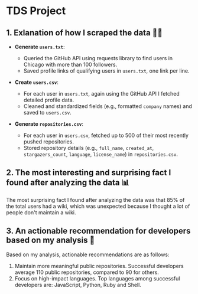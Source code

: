 # TDS Project



## 1. Exlanation of how I scraped the data 🧑‍🏫

- **Generate `users.txt`**:
   - Queried the GitHub API using requests library to find users in Chicago with more than 100 followers.
   - Saved profile links of qualifying users in `users.txt`, one link per line.

- **Create `users.csv`**:
   - For each user in `users.txt`, again using the GitHub API I fetched detailed profile data.
   - Cleaned and standardized fields (e.g., formatted `company` names) and saved to `users.csv`.

- **Generate `repositories.csv`**:
   - For each user in `users.csv`, fetched up to 500 of their most recently pushed repositories.
   - Stored repository details (e.g., `full_name`, `created_at`, `stargazers_count`, `language`, `license_name`) in `repositories.csv`.

## 2. The most interesting and surprising fact I found after analyzing the data 📊
The most surprising fact I found after analyzing the data was that 85% of the total users had a wiki, which was unexpected because I thought a lot of people don't maintain a wiki.

## 3. An actionable recommendation for developers based on my analysis 🦾
Based on my analysis, actionable recommendations are as follows:
1. Maintain more meaningful public repositories. Successful developers average 110 public repositories, compared to 90 for others.
2. Focus on high-impact languages. Top languages among successful developers are: JavaScript, Python, Ruby and Shell.
